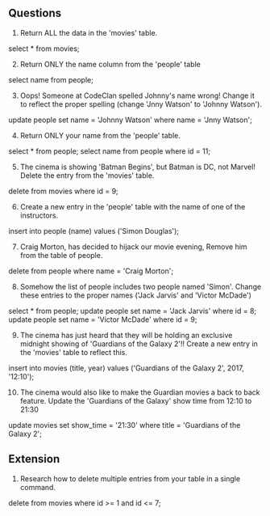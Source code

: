 ## Questions

1. Return ALL the data in the 'movies' table.


select * from movies;

2. Return ONLY the name column from the 'people' table


select name from people;

3. Oops! Someone at CodeClan spelled Johnny's name wrong! Change it to reflect the proper spelling (change 'Jnny Watson' to 'Johnny Watson').


update people set name = 'Johnny Watson' where name = 'Jnny Watson';

4. Return ONLY your name from the 'people' table.


select * from people;
select name from people where id = 11;

5. The cinema is showing 'Batman Begins', but Batman is DC, not Marvel! Delete the entry from the 'movies' table.


delete from movies where id = 9;

6. Create a new entry in the 'people' table with the name of one of the instructors.


insert into people (name) values ('Simon Douglas');

7. Craig Morton, has decided to hijack our movie evening, Remove him from the table of people.


delete from people where name = 'Craig Morton';

8. Somehow the list of people includes two people named 'Simon'. Change these entries to the proper names ('Jack Jarvis' and 'Victor McDade')


select * from people;
update people set name = 'Jack Jarvis' where id = 8;
update people set name = 'Victor McDade' where id = 9;

9. The cinema has just heard that they will be holding an exclusive midnight showing of 'Guardians of the Galaxy 2'!! Create a new entry in the 'movies' table to reflect this.


insert into movies (title, year) values ('Guardians of the Galaxy 2', 2017, '12:10');

10. The cinema would also like to make the Guardian movies a back to back feature. Update the 'Guardians of the Galaxy' show time from 12:10 to 21:30


update movies set show_time = '21:30' where title = 'Guardians of the Galaxy 2';

## Extension

1. Research how to delete multiple entries from your table in a single command.


delete from movies where id >= 1 and id <= 7;
